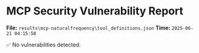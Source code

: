 # MCP Security Vulnerability Report
**File:** `results\mcp-naturalfrequency\tool_definitions.json`
**Time:** `2025-06-21 04:15:50`

✅ No vulnerabilities detected.